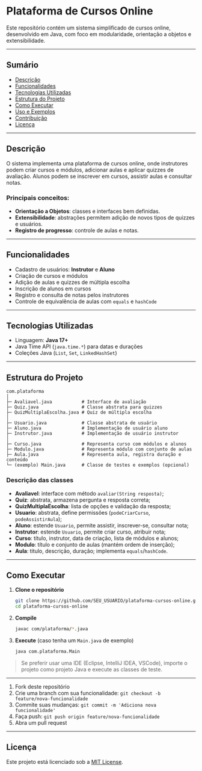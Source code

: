 # Plataforma de Cursos Online

Este repositório contém um sistema simplificado de cursos online, desenvolvido em Java, com foco em modularidade, orientação a objetos e extensibilidade.

---

## Sumário

* [Descrição](#descrição)
* [Funcionalidades](#funcionalidades)
* [Tecnologias Utilizadas](#tecnologias-utilizadas)
* [Estrutura do Projeto](#estrutura-do-projeto)
* [Como Executar](#como-executar)
* [Uso e Exemplos](#uso-e-exemplos)
* [Contribuição](#contribuição)
* [Licença](#licença)

---

## Descrição

O sistema implementa uma plataforma de cursos online, onde instrutores podem criar cursos e módulos, adicionar aulas e aplicar quizzes de avaliação. Alunos podem se inscrever em cursos, assistir aulas e consultar notas.

### Principais conceitos:

* **Orientação a Objetos**: classes e interfaces bem definidas.
* **Extensibilidade**: abstrações permitem adição de novos tipos de quizzes e usuários.
* **Registro de progresso**: controle de aulas e notas.

---

## Funcionalidades

* Cadastro de usuários: **Instrutor** e **Aluno**
* Criação de cursos e módulos
* Adição de aulas e quizzes de múltipla escolha
* Inscrição de alunos em cursos
* Registro e consulta de notas pelos instrutores
* Controle de equivalência de aulas com `equals` e `hashCode`

---

## Tecnologias Utilizadas

* Linguagem: **Java 17+**
* Java Time API (`java.time.*`) para datas e durações
* Coleções Java (`List`, `Set`, `LinkedHashSet`)

---

## Estrutura do Projeto

```
com.plataforma
│
├─ Avaliavel.java           # Interface de avaliação
├─ Quiz.java                # Classe abstrata para quizzes
├─ QuizMultiplaEscolha.java # Quiz de múltipla escolha
│
├─ Usuario.java             # Classe abstrata de usuário
├─ Aluno.java               # Implementação de usuário aluno
├─ Instrutor.java           # Implementação de usuário instrutor
│
├─ Curso.java               # Representa curso com módulos e alunos
├─ Modulo.java              # Representa módulo com conjunto de aulas
├─ Aula.java                # Representa aula, registra duração e conteúdo
└─ (exemplo) Main.java      # Classe de testes e exemplos (opcional)
```

### Descrição das classes

* **Avaliavel**: interface com método `avaliar(String resposta)`;
* **Quiz**: abstrata, armazena pergunta e resposta correta;
* **QuizMultiplaEscolha**: lista de opções e validação da resposta;
* **Usuario**: abstrata, define permissões (`podeCriarCurso`, `podeAssistirAula`);
* **Aluno**: estende `Usuario`, permite assistir, inscrever-se, consultar nota;
* **Instrutor**: estende `Usuario`, permite criar curso, atribuir nota;
* **Curso**: título, instrutor, data de criação, lista de módulos e alunos;
* **Modulo**: título e conjunto de aulas (mantém ordem de inserção);
* **Aula**: titulo, descrição, duração; implementa `equals`/`hashCode`.

---

## Como Executar

1. **Clone o repositório**

   ```bash
   git clone https://github.com/SEU_USUARIO/plataforma-cursos-online.git
   cd plataforma-cursos-online
   ```

2. **Compile**

   ```bash
   javac com/plataforma/*.java
   ```

3. **Execute** (caso tenha um `Main.java` de exemplo)

   ```bash
   java com.plataforma.Main
   ```

> Se preferir usar uma IDE (Eclipse, IntelliJ IDEA, VSCode), importe o projeto como projeto Java e execute as classes de teste.

---

1. Fork deste repositório
2. Crie uma branch com sua funcionalidade: `git checkout -b feature/nova-funcionalidade`
3. Commite suas mudanças: `git commit -m 'Adiciona nova funcionalidade'`
4. Faça push: `git push origin feature/nova-funcionalidade`
5. Abra um pull request

---

## Licença

Este projeto está licenciado sob a [MIT License](LICENSE).